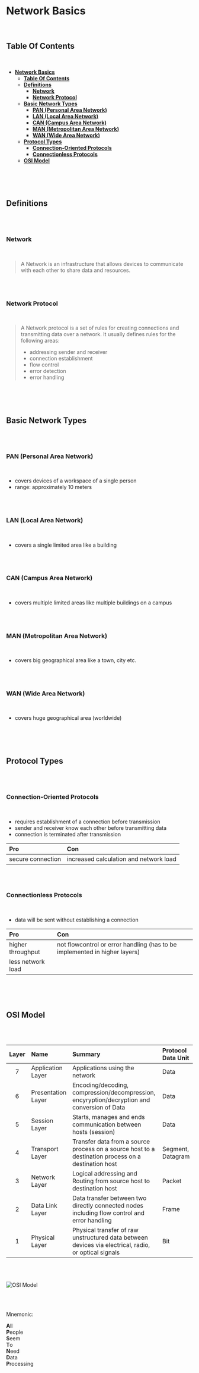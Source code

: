 # **Network Basics**

<br>

## **Table Of Contents**
<br>

- [**Network Basics**](#network-basics)
  - [**Table Of Contents**](#table-of-contents)
  - [**Definitions**](#definitions)
    - [**Network**](#network)
    - [**Network Protocol**](#network-protocol)
  - [**Basic Network Types**](#basic-network-types)
    - [**PAN (Personal Area Network)**](#pan-personal-area-network)
    - [**LAN (Local Area Network)**](#lan-local-area-network)
    - [**CAN (Campus Area Network)**](#can-campus-area-network)
    - [**MAN (Metropolitan Area Network)**](#man-metropolitan-area-network)
    - [**WAN (Wide Area Network)**](#wan-wide-area-network)
  - [**Protocol Types**](#protocol-types)
    - [**Connection-Oriented Protocols**](#connection-oriented-protocols)
    - [**Connectionless Protocols**](#connectionless-protocols)
  - [**OSI Model**](#osi-model)

<br>
<br>
<br>

## **Definitions**
<br>
<br>

### **Network**
<br>

> A Network is an infrastructure that allows devices to communicate with each other to share data and resources.

<br>
<br>

### **Network Protocol**
<br>

> A Network protocol is a set of rules for creating connections and transmitting data over a network. It usually defines rules for the following areas:
>* addressing sender and receiver
>* connection establishment
>* flow control
>* error detection
>* error handling

<br>
<br>
<br>

## **Basic Network Types**
<br>
<br>

### **PAN (Personal Area Network)**
<br>

* covers devices of a workspace of a single person
* range: approximately 10 meters

<br>
<br>

### **LAN (Local Area Network)**
<br>

* covers a single limited area like a building

<br>
<br>

### **CAN (Campus Area Network)**
<br>

* covers multiple limited areas like multiple buildings on a campus

<br>
<br>

### **MAN (Metropolitan Area Network)**
<br>

* covers big geographical area like a town, city etc.

<br>
<br>

### **WAN (Wide Area Network)**
<br>

* covers huge geographical area (worldwide)

<br>
<br>
<br>

## **Protocol Types**
<br>
<br>

### **Connection-Oriented Protocols**
<br>

* requires establishment of a connection before transmission
* sender and receiver know each other before transmitting data
* connection is terminated after transmission

|Pro               |Con
|:-----------------|:--------------------------------------
|secure connection |increased calculation and network load

<br>
<br>

### **Connectionless Protocols**
<br>

* data will be sent without establishing a connection

|Pro               |Con
|:-----------------|:--------
|higher throughput |not flowcontrol or error handling (has to be implemented in higher layers)
|less network load |

<br>
<br>
<br>

## **OSI Model**
<br>
<br>

|Layer |Name               |Summary                                                                                              |**P**rotocol **D**ata **U**nit
|:----:|:------------------|:--------------------------------------------------------------------------------------------------- |:---------------------------
|7     |Application Layer  |Applications using the network                                                                       |Data
|6     |Presentation Layer |Encoding/decoding, compression/decompression, encyryption/decryption and conversion of Data          |Data
|5     |Session Layer      |Starts, manages and ends communication between hosts (session)                                       |Data
|4     |Transport Layer    |Transfer data from a source process on a source host to a destination process on a destination host  |Segment, Datagram
|3     |Network Layer      |Logical addressing and Routing from source host to destination host                                  |Packet
|2     |Data Link Layer    |Data transfer between two directly connected nodes including flow control and error handling         |Frame
|1     |Physical Layer     |Physical transfer of raw unstructured data between devices via electrical, radio, or optical signals |Bit

<br>
<br>

![OSI Model](images/osi_model.svg)

<br>
<br>

Mnemonic:

**A**ll  
**P**eople  
**S**eem  
**T**o  
**N**eed  
**D**ata  
**P**rocessing
